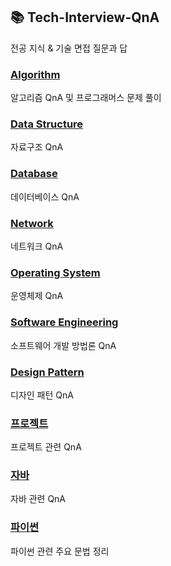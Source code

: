 ## 📚 Tech-Interview-QnA

전공 지식 & 기술 면접 질문과 답

### [Algorithm](https://github.com/m1nnh/Tech-Interview-QnA/tree/master/Algorithm)

알고리즘 QnA 및 프로그래머스 문제 풀이

### [Data Structure]()

자료구조 QnA

### [Database]()

데이터베이스 QnA

### [Network]()

네트워크 QnA

### [Operating System](https://github.com/m1nnh/Tech-Interview-QnA/tree/master/Operating%20System)

운영체제 QnA

### [Software Engineering]()

소프트웨어 개발 방법론 QnA

### [Design Pattern]()

디자인 패턴 QnA

### [프로젝트]()

프로젝트 관련 QnA

### [자바]()

자바 관련 QnA

### [파이썬](https://github.com/m1nnh/Tech-Interview-QnA/tree/master/Python)

파이썬 관련 주요 문법 정리

